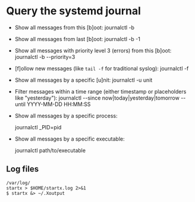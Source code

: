 # Query the systemd journal

- Show all messages from this [b]oot:
    journalctl -b

- Show all messages from last [b]oot:
    journalctl -b -1

- Show all messages with priority level 3 (errors) from this [b]oot:
    journalctl -b --priority=3

- [f]ollow new messages (like `tail -f` for traditional syslog):
    journalctl -f

- Show all messages by a specific [u]nit:
    journalctl -u unit

- Filter messages within a time range (either timestamp or placeholders like "yesterday"):
    journalctl --since now|today|yesterday|tomorrow --until YYYY-MM-DD HH:MM:SS

- Show all messages by a specific process:

    journalctl _PID=pid

- Show all messages by a specific executable:

    journalctl path/to/executable

## Log files

    /var/log/
    startx > $HOME/startx.log 2>&1
    $ startx &> ~/.Xoutput

